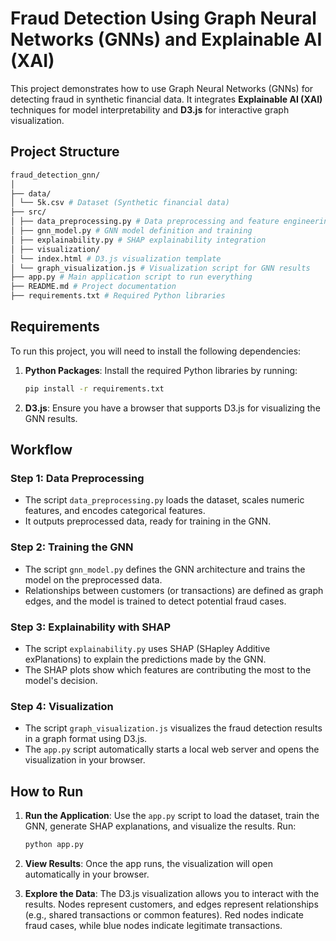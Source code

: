 # Fraud Detection Using Graph Neural Networks (GNNs) and Explainable AI (XAI)

This project demonstrates how to use Graph Neural Networks (GNNs) for detecting fraud in synthetic financial data. It integrates **Explainable AI (XAI)** techniques for model interpretability and **D3.js** for interactive graph visualization.

## Project Structure

```bash
fraud_detection_gnn/
│
├── data/
│ └── 5k.csv # Dataset (Synthetic financial data)
├── src/
│ ├── data_preprocessing.py # Data preprocessing and feature engineering
│ ├── gnn_model.py # GNN model definition and training
│ ├── explainability.py # SHAP explainability integration
│ ├── visualization/
│ └── index.html # D3.js visualization template
│ └── graph_visualization.js # Visualization script for GNN results
├── app.py # Main application script to run everything
├── README.md # Project documentation
├── requirements.txt # Required Python libraries
```

## Requirements

To run this project, you will need to install the following dependencies:

1. **Python Packages**: Install the required Python libraries by running:

   ```bash
   pip install -r requirements.txt
   ```

2. **D3.js**: Ensure you have a browser that supports D3.js for visualizing the GNN results.

## Workflow

### Step 1: Data Preprocessing

- The script `data_preprocessing.py` loads the dataset, scales numeric features, and encodes categorical features.
- It outputs preprocessed data, ready for training in the GNN.

### Step 2: Training the GNN

- The script `gnn_model.py` defines the GNN architecture and trains the model on the preprocessed data.
- Relationships between customers (or transactions) are defined as graph edges, and the model is trained to detect potential fraud cases.

### Step 3: Explainability with SHAP

- The script `explainability.py` uses SHAP (SHapley Additive exPlanations) to explain the predictions made by the GNN.
- The SHAP plots show which features are contributing the most to the model's decision.

### Step 4: Visualization

- The script `graph_visualization.js` visualizes the fraud detection results in a graph format using D3.js.
- The `app.py` script automatically starts a local web server and opens the visualization in your browser.

## How to Run

1. **Run the Application**:
   Use the `app.py` script to load the dataset, train the GNN, generate SHAP explanations, and visualize the results. Run:

   ```bash
   python app.py
   ```

2. **View Results**:
   Once the app runs, the visualization will open automatically in your browser.

3. **Explore the Data**:
   The D3.js visualization allows you to interact with the results. Nodes represent customers, and edges represent relationships (e.g., shared transactions or common features). Red nodes indicate fraud cases, while blue nodes indicate legitimate transactions.
